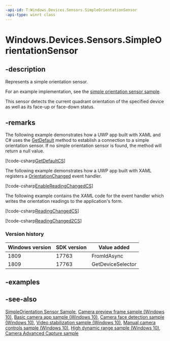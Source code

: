 ```yaml
---
-api-id: T:Windows.Devices.Sensors.SimpleOrientationSensor
-api-type: winrt class
---
```


<!-- Class syntax.
public class SimpleOrientationSensor : Windows.Devices.Sensors.ISimpleOrientationSensor, Windows.Devices.Sensors.ISimpleOrientationSensor2, Windows.Devices.Sensors.ISimpleOrientationSensorDeviceId
-->

# Windows.Devices.Sensors.SimpleOrientationSensor

## -description

Represents a simple orientation sensor.

For an example implementation, see the [simple orientation sensor sample](https://github.com/Microsoft/Windows-universal-samples/tree/master/Samples/SimpleOrientationSensor).

This sensor detects the current quadrant orientation of the specified device as well as its face-up or face-down status.

## -remarks

The following example demonstrates how a UWP app built with XAML and C# uses the [GetDefault](simpleorientationsensor_getdefault_846721868.md) method to establish a connection to a simple orientation sensor. If no simple orientation sensor is found, the method will return a null value.

[!code-csharp[GetDefaultCS](../windows.devices.sensors/code/simpleorientation/csharp/Scenario1.xaml.cs#SnippetGetDefaultCS)]

The following example demonstrates how a UWP app built with XAML registers a [OrientationChanged](simpleorientationsensor_orientationchanged.md) event handler.

[!code-csharp[EnableReadingChangedCS](../windows.devices.sensors/code/simpleorientation/csharp/Scenario1.xaml.cs#SnippetEnableReadingChangedCS)]

The following example contains the XAML code for the event handler which writes the orientation readings to the application's form.

[!code-csharp[ReadingChangedCS](../windows.devices.sensors/code/simpleorientation/csharp/Scenario1.xaml.cs#SnippetReadingChangedCS)]

[!code-csharp[ReadingChanged2CS](../windows.devices.sensors/code/simpleorientation/csharp/Scenario1.xaml.cs#SnippetReadingChanged2CS)]

### Version history

| Windows version | SDK version | Value added |
| -- | -- | -- |
| 1809 | 17763 | FromIdAsync |
| 1809 | 17763 | GetDeviceSelector |

## -examples

## -see-also

[SimpleOrientation Sensor Sample](https://github.com/Microsoft/Windows-universal-samples/tree/master/Samples/SimpleOrientationSensor), [Camera preview frame sample (Windows 10)](https://go.microsoft.com/fwlink/p/?LinkId=620516), [Basic camera app sample (Windows 10)](https://go.microsoft.com/fwlink/p/?LinkId=619479), [Camera face detection sample (Windows 10)](https://go.microsoft.com/fwlink/p/?LinkId=619486), [Video stabilization sample (Windows 10)](https://go.microsoft.com/fwlink/p/?LinkId=620519), [Manual camera controls sample (Windows 10)](https://go.microsoft.com/fwlink/p/?LinkId=627611), [High dynamic range sample (Windows 10)](https://go.microsoft.com/fwlink/p/?LinkId=620517), [Camera Advanced Capture sample](https://github.com/Microsoft/Windows-universal-samples/tree/dev/Samples/CameraAdvancedCapture)
